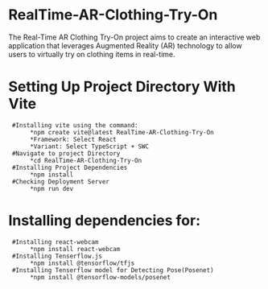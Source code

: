 # RealTime-AR-Clothing-Try-On
The Real-Time AR Clothing Try-On project aims to create an interactive web application that leverages Augmented Reality (AR) technology to allow users to virtually try on clothing items in real-time.

# Setting Up Project Directory With Vite
     #Installing vite using the command:
          *npm create vite@latest RealTime-AR-Clothing-Try-On
          *Framework: Select React
          *Variant: Select TypeScript + SWC 
     #Navigate to project Directory
          *cd RealTime-AR-Clothing-Try-On
     #Installing Project Dependencies
          *npm install
     #Checking Deployment Server
          *npm run dev
# Installing dependencies for:
     #Installing react-webcam
          *npm install react-webcam
     #Installing Tenserflow.js
          *npm install @tensorflow/tfjs
     #Installing Tenserflow model for Detecting Pose(Posenet)
          *npm install @tensorflow-models/posenet
